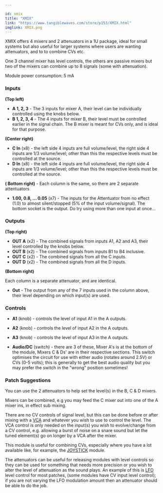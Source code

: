 ```yaml
---

id: xmix
title: "XMIX"
link: "https://www.tangiblewaves.com/store/p153/XMIX.html"
imglink: XMIX.png
---
```





XMIX offers 4 mixers and 2 attenuators in a 1U package, ideal for small systems but also useful for larger systems where users are wanting attenuators, and to to combine CVs etc.

One 3 channel mixer has level controls, the others are passive mixers but two of the mixers can combine up to 8 signals (some with attenuation).

Module power consumption: 5 mA

### Inputs

**(Top left)**

*   **A 1, 2, 3** - The 3 inputs for mixer A, their level can be individually controlled using the knobs below.
*   **B 1, 2, 3, 4** - The 4 inputs for mixer B, their level must be controlled earlier in the signal chain. The B mixer is meant for CVs only, and is ideal for that purpose.

**(Center right)**

*   **C In** (x8) - the left side 4 inputs are full volume/level, the right side 4 inputs are 1/3 volume/level; other than this the respective levels must be controlled at the source.
*   **D In** (x8) - the left side 4 inputs are full volume/level, the right side 4 inputs are 1/3 volume/level; other than this the respective levels must be controlled at the source.

**( Bottom right)** - Each column is the same, so there are 2 separate attentuators

*   **1.00, 0.8, ... 0.05** (x7) - The inputs for the Attentuator from no effect (1.0) to almost silent/stopped (5% of the input volume/signal). The bottom socket is the output. Do try using more than one input at once...

### Outputs

**(Top right)**

*   **OUT A** (x2) - The combined signals from inputs A1, A2 and A3, their level controlled by the knobs below.
*   **OUT B** (x2) - The combined signals from inputs B1 to B4 inclusive.
*   **OUT C** (x2) - The combined signals from all the C inputs.
*   **OUT D** (x2) - The combined signals from all the D inputs.

**(Bottom right)**

Each column is a separate attenuator, and are identical.

*   **Out** - The output from any of the 7 inputs used in the column above, their level depending on which input(s) are used.

### Controls

*   **A1** (knob) - controls the level of input A1 in the A outputs.
*   **A2** (knob) - controls the level of input A2 in the A outputs.
*   **A3** (knob) - controls the level of input A3 in the A outputs.
    
*   **Audio/DC** (switch) - there are 3 of these, Mixer A's is at the bottom of the module, Mixers C & Ds' are in their respective sections. This switch optimises the circuit for use with either audio (rotates around 2.5V) or CVs (0-5 volts); this is generally to get the best audio quality but you may prefer the switch in the "wrong" position sometimes!

### Patch Suggestions

You can use the 2 attenuators to help set the level(s) in the B, C & D mixers.

Mixers can be combined, e.g you may feed the C mixer out into one of the A mixer ins, in effect sub mixing.

There are no CV controls of signal level, but this can be done before or after mixing with a [VCA](https://wiki.aemodular.com/pmwiki.php/AeManual/4VCA) and whatever you wish to use to control the level. The VCA control is only needed on the input(s) you wish to evolve/change from a CV control, e.g. allowing a burst of noise on a snare sound but let the tuned element(s) go on longer by a VCA after the mixer.

This module is useful for combining CVs, especially where you have a lot available like, for example, the [JOYSTICK](https://wiki.aemodular.com/pmwiki.php/AeManual/JOYSTICK) module.

The attenuators can be useful for releasing modules with level controls so they can be used for something that needs more precision or you wish to alter the level of attenuation as the sound plays. An example of this is [LFO](https://wiki.aemodular.com/pmwiki.php/AeManual/2LFO) level control for most patches, (some modules have CV input level control); if you are not varying the LFO modulation amount then an attenuator should be able to do the job.





